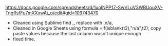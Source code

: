https://docs.google.com/spreadsheets/d/1uoINPP1Z-SwVLuV3WBUouXV-TngflsfFu7mXXxwAt_o/edit#gid=109743470

* Cleaned using Sublime find ,, replace with ,n/a,
* Cleaned in Google Sheets using formula =if(isblank(t2),"n/a",t2); copy paste values because the last column wasn't unique enough
* fixed time. 

